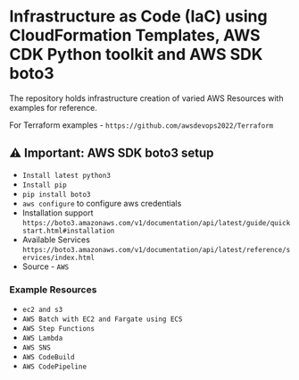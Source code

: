 # Infrastructure as Code (IaC) using CloudFormation Templates, AWS CDK Python toolkit and AWS SDK boto3 

The repository holds infrastructure creation of varied AWS Resources with examples for reference.

For Terraform examples - `https://github.com/awsdevops2022/Terraform`


## :warning: Important: AWS SDK boto3 setup 
 * `Install latest python3`
 * `Install pip`
 * `pip install boto3`
 * `aws configure` to configure aws credentials
 * Installation support `https://boto3.amazonaws.com/v1/documentation/api/latest/guide/quickstart.html#installation`
 * Available Services `https://boto3.amazonaws.com/v1/documentation/api/latest/reference/services/index.html`
 * Source - `AWS`
 
### Example Resources
 
 * `ec2 and s3`
 * `AWS Batch with EC2 and Fargate using ECS`
 * `AWS Step Functions`
 * `AWS Lambda`
 * `AWS SNS`
 * `AWS CodeBuild`
 * `AWS CodePipeline`